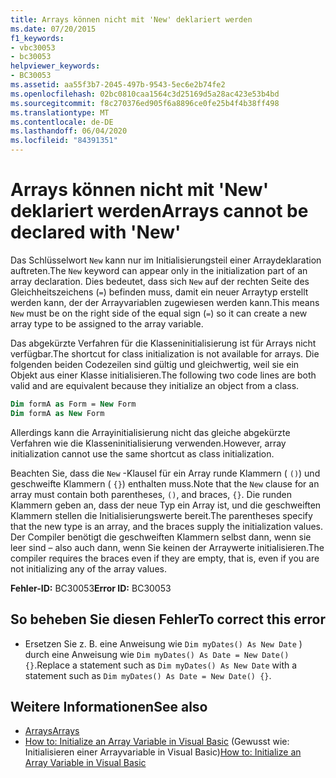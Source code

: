 ```yaml
---
title: Arrays können nicht mit 'New' deklariert werden
ms.date: 07/20/2015
f1_keywords:
- vbc30053
- bc30053
helpviewer_keywords:
- BC30053
ms.assetid: aa55f3b7-2045-497b-9543-5ec6e2b74fe2
ms.openlocfilehash: 02bc0810caa1564c3d25169d5a28ac423e53b4bd
ms.sourcegitcommit: f8c270376ed905f6a8896ce0fe25b4f4b38ff498
ms.translationtype: MT
ms.contentlocale: de-DE
ms.lasthandoff: 06/04/2020
ms.locfileid: "84391351"
---
```

# <a name="arrays-cannot-be-declared-with-new"></a><span data-ttu-id="caadd-102">Arrays können nicht mit 'New' deklariert werden</span><span class="sxs-lookup"><span data-stu-id="caadd-102">Arrays cannot be declared with 'New'</span></span>

<span data-ttu-id="caadd-103">Das Schlüsselwort `New` kann nur im Initialisierungsteil einer Arraydeklaration auftreten.</span><span class="sxs-lookup"><span data-stu-id="caadd-103">The `New` keyword can appear only in the initialization part of an array declaration.</span></span> <span data-ttu-id="caadd-104">Dies bedeutet, dass sich `New` auf der rechten Seite des Gleichheitszeichens (`=`) befinden muss, damit ein neuer Arraytyp erstellt werden kann, der der Arrayvariablen zugewiesen werden kann.</span><span class="sxs-lookup"><span data-stu-id="caadd-104">This means `New` must be on the right side of the equal sign (`=`) so it can create a new array type to be assigned to the array variable.</span></span>

<span data-ttu-id="caadd-105">Das abgekürzte Verfahren für die Klasseninitialisierung ist für Arrays nicht verfügbar.</span><span class="sxs-lookup"><span data-stu-id="caadd-105">The shortcut for class initialization is not available for arrays.</span></span> <span data-ttu-id="caadd-106">Die folgenden beiden Codezeilen sind gültig und gleichwertig, weil sie ein Objekt aus einer Klasse initialisieren.</span><span class="sxs-lookup"><span data-stu-id="caadd-106">The following two code lines are both valid and are equivalent because they initialize an object from a class.</span></span>

```vb
Dim formA as Form = New Form
Dim formA as New Form
```

<span data-ttu-id="caadd-107">Allerdings kann die Arrayinitialisierung nicht das gleiche abgekürzte Verfahren wie die Klasseninitialisierung verwenden.</span><span class="sxs-lookup"><span data-stu-id="caadd-107">However, array initialization cannot use the same shortcut as class initialization.</span></span>

<span data-ttu-id="caadd-108">Beachten Sie, dass die `New` -Klausel für ein Array runde Klammern ( `()`) und geschweifte Klammern ( `{}`) enthalten muss.</span><span class="sxs-lookup"><span data-stu-id="caadd-108">Note that the `New` clause for an array must contain both parentheses, `()`, and braces, `{}`.</span></span> <span data-ttu-id="caadd-109">Die runden Klammern geben an, dass der neue Typ ein Array ist, und die geschweiften Klammern stellen die Initialisierungswerte bereit.</span><span class="sxs-lookup"><span data-stu-id="caadd-109">The parentheses specify that the new type is an array, and the braces supply the initialization values.</span></span> <span data-ttu-id="caadd-110">Der Compiler benötigt die geschweiften Klammern selbst dann, wenn sie leer sind – also auch dann, wenn Sie keinen der Arraywerte initialisieren.</span><span class="sxs-lookup"><span data-stu-id="caadd-110">The compiler requires the braces even if they are empty, that is, even if you are not initializing any of the array values.</span></span>

<span data-ttu-id="caadd-111">**Fehler-ID:** BC30053</span><span class="sxs-lookup"><span data-stu-id="caadd-111">**Error ID:** BC30053</span></span>

## <a name="to-correct-this-error"></a><span data-ttu-id="caadd-112">So beheben Sie diesen Fehler</span><span class="sxs-lookup"><span data-stu-id="caadd-112">To correct this error</span></span>

- <span data-ttu-id="caadd-113">Ersetzen Sie z. B. eine Anweisung wie `Dim myDates() As New Date` ) durch eine Anweisung wie `Dim myDates() As Date = New Date() {}`.</span><span class="sxs-lookup"><span data-stu-id="caadd-113">Replace a statement such as `Dim myDates() As New Date` with a statement such as `Dim myDates() As Date = New Date() {}`.</span></span>

## <a name="see-also"></a><span data-ttu-id="caadd-114">Weitere Informationen</span><span class="sxs-lookup"><span data-stu-id="caadd-114">See also</span></span>

- [<span data-ttu-id="caadd-115">Arrays</span><span class="sxs-lookup"><span data-stu-id="caadd-115">Arrays</span></span>](../programming-guide/language-features/arrays/index.md)
- <span data-ttu-id="caadd-116">[How to: Initialize an Array Variable in Visual Basic](../programming-guide/language-features/arrays/how-to-initialize-an-array-variable.md) (Gewusst wie: Initialisieren einer Arrayvariable in Visual Basic)</span><span class="sxs-lookup"><span data-stu-id="caadd-116">[How to: Initialize an Array Variable in Visual Basic](../programming-guide/language-features/arrays/how-to-initialize-an-array-variable.md)</span></span>
